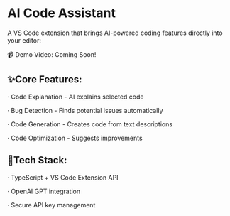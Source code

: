 # AI Code Assistant

A VS Code extension that brings AI-powered coding features directly into your editor:

📹 Demo Video: Coming Soon!

## ✨Core Features:

· Code Explanation - AI explains selected code

· Bug Detection - Finds potential issues automatically

· Code Generation - Creates code from text descriptions

· Code Optimization - Suggests improvements

## 🔧Tech Stack:

· TypeScript + VS Code Extension API

· OpenAI GPT integration

· Secure API key management
